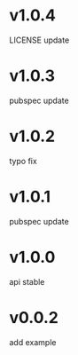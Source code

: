 # v1.0.4
LICENSE update
# v1.0.3
pubspec update
# v1.0.2
typo fix
# v1.0.1
pubspec update
# v1.0.0
api stable
# v0.0.2
add example